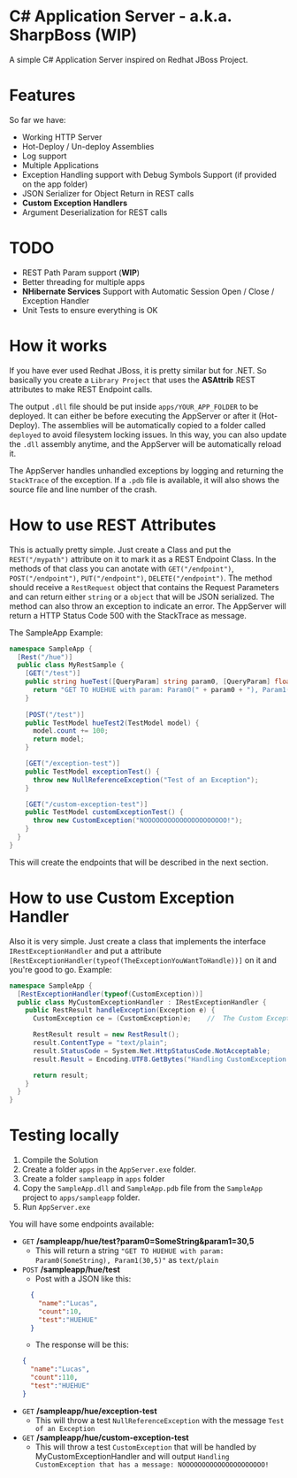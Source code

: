 C# Application Server - a.k.a. SharpBoss (**WIP**)
========================================

A simple C# Application Server inspired on Redhat JBoss Project.


Features
========

So far we have:

*   Working HTTP Server
*   Hot-Deploy / Un-deploy Assemblies
*   Log support
*   Multiple Applications
*   Exception Handling support with Debug Symbols Support (if provided on the app folder)
*   JSON Serializer for Object Return in REST calls
*   **Custom Exception Handlers**
*   Argument Deserialization for REST calls 

TODO
======

*   REST Path Param support (**WIP**)
*   Better threading for multiple apps
*   **NHibernate Services** Support with Automatic Session Open / Close / Exception Handler
*   Unit Tests to ensure everything is OK

How it works
=============

If you have ever used Redhat JBoss, it is pretty similar but for .NET. So basically you create a `Library Project` that uses the **ASAttrib** REST attributes to make REST Endpoint calls. 

The output `.dll` file should be put inside `apps/YOUR_APP_FOLDER` to be deployed. It can either be before executing the AppServer or after it (Hot-Deploy). The assemblies will be automatically copied to a folder called `deployed` to avoid filesystem locking issues. In this way, you can also update the `.dll` assembly anytime, and the AppServer will be automatically reload it. 

The AppServer handles unhandled exceptions by logging and returning the `StackTrace` of the exception. If a `.pdb` file is available, it will also shows the source file and line number of the crash.

How to use REST Attributes
==========================

This is actually pretty simple. Just create a Class and put the `REST("/mypath")` attribute on it to mark it as a REST Endpoint Class. In the methods of that class you can anotate with `GET("/endpoint")`, `POST("/endpoint")`, `PUT("/endpoint")`, `DELETE("/endpoint")`. The method should receive a `RestRequest` object that contains the Request Parameters and can return either `string` or a `object` that will be JSON serialized. The method can also throw an exception to indicate an error. The AppServer will return a HTTP Status Code 500 with the StackTrace as message. 

The SampleApp Example:

```cs
namespace SampleApp {
  [Rest("/hue")]
  public class MyRestSample {
    [GET("/test")]
    public string hueTest([QueryParam] string param0, [QueryParam] float param1) {
      return "GET TO HUEHUE with param: Param0(" + param0 + "), Param1(" + param1 +")";
    }
    
    [POST("/test")]
    public TestModel hueTest2(TestModel model) {
      model.count += 100;
      return model;
    }

    [GET("/exception-test")]
    public TestModel exceptionTest() {
      throw new NullReferenceException("Test of an Exception");
    }

    [GET("/custom-exception-test")]
    public TestModel customExceptionTest() {
      throw new CustomException("NOOOOOOOOOOOOOOOOOOOOO!");
    }
  }
}
```
This will create the endpoints that will be described in the next section.


How to use Custom Exception Handler
===================================

Also it is very simple. Just create a class that implements the interface `IRestExceptionHandler` and put a attribute `[RestExceptionHandler(typeof(TheExceptionYouWantToHandle))]` on it and you're good to go. Example:

```cs
namespace SampleApp {
  [RestExceptionHandler(typeof(CustomException))]
  public class MyCustomExceptionHandler : IRestExceptionHandler {
    public RestResult handleException(Exception e) {
      CustomException ce = (CustomException)e;    //  The Custom Exception handler will only be called with the correct type of exception

      RestResult result = new RestResult();
      result.ContentType = "text/plain";
      result.StatusCode = System.Net.HttpStatusCode.NotAcceptable;
      result.Result = Encoding.UTF8.GetBytes("Handling CustomException that has a message: " + ce.Message);

      return result;
    }
  }
}
```

Testing locally
===============

1. Compile the Solution
2. Create a folder `apps` in the `AppServer.exe` folder.
3. Create a folder `sampleapp` in `apps` folder
4. Copy the `SampleApp.dll` and `SampleApp.pdb` file from the `SampleApp` project to `apps/sampleapp` folder.
5. Run `AppServer.exe`

You will have some endpoints available:

*   `GET` **/sampleapp/hue/test?param0=SomeString&param1=30,5**
    *   This will return a string `"GET TO HUEHUE with param: Param0(SomeString), Param1(30,5)"` as `text/plain`
*   `POST` **/sampleapp/hue/test**
    * Post with a JSON like this: 
    ```json
      {
        "name":"Lucas",
        "count":10,
        "test":"HUEHUE"
      }
    ```
    * The response will be this:
    ```json
    {
      "name":"Lucas",
      "count":110,
      "test":"HUEHUE"
    }
    ```
*   `GET` **/sampleapp/hue/exception-test**
    *   This will throw a test `NullReferenceException` with the message `Test of an Exception`
*   `GET` **/sampleapp/hue/custom-exception-test**
    *   This will throw a test `CustomException` that will be handled by MyCustomExceptionHandler and will output `Handling CustomException that has a message: NOOOOOOOOOOOOOOOOOOOOO!`